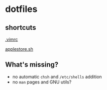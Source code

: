 # dotfiles

## shortcuts
[.vimrc](https://raw.githubusercontent.com/johnelliott/dotfiles/master/.vimrc)

[applestore.sh](https://gist.githubusercontent.com/johnelliott/63641cf449d271bbf0a53ea34b5286f7/raw/3c72f0346d7acb1e2a716e4bd26c19065322a4e8/applestore.sh)


## What's missing?
- no automatic `chsh` and `/etc/shells` addition
- no `man` pages and GNU utils?
